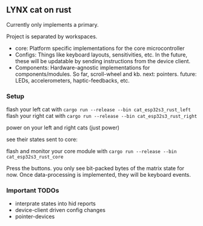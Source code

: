 ## LYNX cat on rust

Currently only implements a primary.

Project is separated by workspaces. 

- core: Platform specific implementations for the core microcontroller
- Configs: Things like keyboard layouts, sensitivities, etc. In the future, these will be updatable by sending instructions from the device client.
- Components: Hardware-agnostic implementations for components/modules. So far, scroll-wheel and kb. next: pointers. future: LEDs, accelerometers, haptic-feedbacks, etc.

### Setup

flash your left cat with `cargo run --release --bin cat_esp32s3_rust_left`
flash your right cat with `cargo run --release --bin cat_esp32s3_rust_right`

power on your left and right cats (just power)

see their states sent to core:

flash and monitor your core module with  `cargo run --release --bin cat_esp32s3_rust_core`

Press the buttons. you only see bit-packed bytes of the matrix state for now. Once data-processing is implemented, they will be keyboard events.

### Important TODOs

- interprate states into hid reports
- device-client driven config changes
- pointer-devices
